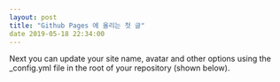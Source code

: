 ```yaml
---
layout: post
title: "Github Pages 에 올리는 첫 글"
date 2019-05-18 22:34:00
---
```


Next you can update your site name, avatar and other options using the _config.yml file in the root of your repository (shown below).
